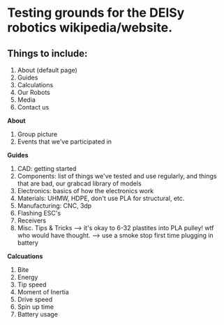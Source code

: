 # Testing grounds for the DEISy robotics wikipedia/website.

## Things to include:
1. About (default page)
2. Guides
4. Calculations
5. Our Robots
6. Media
7. Contact us


**About**
1. Group picture
2. Events that we've participated in


**Guides** 
1. CAD: getting started
2. Components: list of things we've tested and use regularly, and things that are bad, our grabcad library of models
3. Electronics: basics of how the electronics work
4. Materials: UHMW, HDPE, don't use PLA for structural, etc. 
5. Manufacturing: CNC, 3dp
6. Flashing ESC's
7. Receivers
8. Misc. Tips & Tricks --> it's okay to 6-32 plastites into PLA pulley! wtf who would have thought.  --> use a smoke stop first time plugging in battery


**Calcuations**
1. Bite
2. Energy
3. Tip speed
4. Moment of Inertia
5. Drive speed
6. Spin up time
7. Battery usage 
